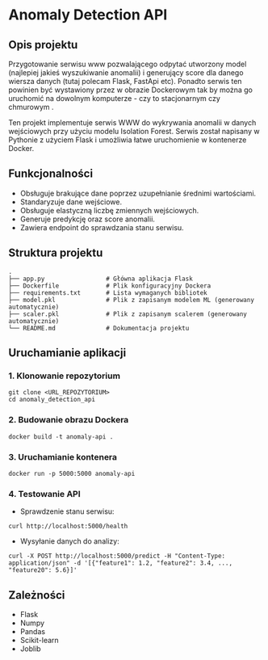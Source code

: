 # Anomaly Detection API

## Opis projektu

Przygotowanie serwisu www pozwalającego odpytać utworzony model (najlepiej jakieś wyszukiwanie anomalii) i generujący score dla danego wiersza danych  (tutaj polecam Flask, FastApi etc). 
Ponadto serwis ten powinien być wystawiony przez w obrazie Dockerowym tak by można go uruchomić na dowolnym komputerze - czy to stacjonarnym czy chmurowym .  

Ten projekt implementuje serwis WWW do wykrywania anomalii w danych wejściowych przy użyciu modelu Isolation Forest. Serwis został napisany w Pythonie z użyciem Flask i umożliwia łatwe uruchomienie w kontenerze Docker.

## Funkcjonalności
- Obsługuje brakujące dane poprzez uzupełnianie średnimi wartościami.
- Standaryzuje dane wejściowe.
- Obsługuje elastyczną liczbę zmiennych wejściowych.
- Generuje predykcję oraz score anomalii.
- Zawiera endpoint do sprawdzania stanu serwisu.

## Struktura projektu
```
.
├── app.py                 # Główna aplikacja Flask
├── Dockerfile             # Plik konfiguracyjny Dockera
├── requirements.txt       # Lista wymaganych bibliotek
├── model.pkl              # Plik z zapisanym modelem ML (generowany automatycznie)
├── scaler.pkl             # Plik z zapisanym scalerem (generowany automatycznie)
└── README.md              # Dokumentacja projektu
```

## Uruchamianie aplikacji

### 1. Klonowanie repozytorium
```
git clone <URL_REPOZYTORIUM>
cd anomaly_detection_api
```

### 2. Budowanie obrazu Dockera
```
docker build -t anomaly-api .
```

### 3. Uruchamianie kontenera
```
docker run -p 5000:5000 anomaly-api
```

### 4. Testowanie API
- Sprawdzenie stanu serwisu:
```
curl http://localhost:5000/health
```
- Wysyłanie danych do analizy:
```
curl -X POST http://localhost:5000/predict -H "Content-Type: application/json" -d '[{"feature1": 1.2, "feature2": 3.4, ..., "feature20": 5.6}]'
```

## Zależności
- Flask
- Numpy
- Pandas
- Scikit-learn
- Joblib
